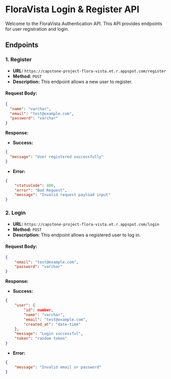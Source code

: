 # FloraVista Login & Register API

Welcome to the FloraVista Authentication API. This API provides endpoints for user registration and login.

## Endpoints

### 1. Register

- **URL:** `https://capstone-project-flora-vista.et.r.appspot.com/register`
- **Method:** `POST`
- **Description:** This endpoint allows a new user to register.

#### Request Body:
```json
{
  "name": "varchar",
  "email": "test@example.com",
  "password": "varchar"
}
```
**Response:**
- **Success:**
```json
{
  "message": "User registered successfully"
}
```
- **Error:**
```json
{
    "statusCode": 400,
    "error": "Bad Request",
    "message": "Invalid request payload input"
}
```

### 2. Login

- **URL:** `https://capstone-project-flora-vista.et.r.appspot.com/login`
- **Method:** `POST`
- **Description:** This endpoint allows a registered user to log in.

#### Request Body:
```json
{
    "email": "test@example.com",
    "password": "varchar"
}
```

**Response:**
- **Success:**
```json
{
    "user": {
        "id": number,
        "name": "varchar",
        "email": "test@example.com",
        "created_at": "date-time"
    },
    "message": "Login successful",
    "token": "random token"
}
```
- **Error:**
```json
{
    "message": "Invalid email or password"
}
```




